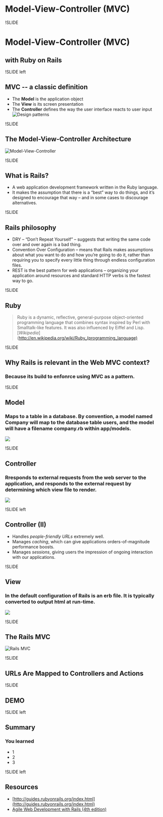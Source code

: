 # Model-View-Controller (MVC)

!SLIDE
# Model-View-Controller (MVC)
## with Ruby on Rails

!SLIDE left
## MVC -- a classic definition
* The **Model** is the application object
* The **View** is its screen presentation
* The **Controller** defines the way the user interface reacts to user input
![Design patterns](images/Design_Pattern_Book_cover.jpg)

!SLIDE
## The Model-View-Controller Architecture
![Model-View-Controller](images/MVC.png)

!SLIDE
## What is Rails?
* A web application development framework written in the Ruby language.
* It makes the assumption that there is a “best” way to do things, and it’s designed to encourage that way – and in some cases to discourage alternatives.

!SLIDE
## Rails philosophy
* DRY – “Don’t Repeat Yourself” – suggests that writing the same code over and over again is a bad thing.
* Convention Over Configuration – means that Rails makes assumptions about what you want to do and how you’re going to do it, rather than requiring you to specify every little thing through endless configuration files.
* REST is the best pattern for web applications – organizing your application around resources and standard HTTP verbs is the fastest way to go.

!SLIDE
## Ruby
>Ruby is a dynamic, reflective, general-purpose object-oriented programming language that combines syntax inspired by Perl with Smalltalk-like features. It was also influenced by Eiffel and Lisp.
[*Wikipedia*](http://en.wikipedia.org/wiki/Ruby_(programming_language)

!SLIDE
## Why Rails is relevant in the Web MVC context?
### Because its build to **enfonrce** using MVC as a pattern.

!SLIDE
## Model
### Maps to a table in a database. By convention, a model named Company will map to the database table users, and the model will have a filename company.rb within app/models.

![](images/rails_model.png)

!SLIDE
## Controller
### Rresponds to external requests from the web server to the application, and responds to the external request by determining which view file to render.
![](images/rails_controller.png)

!SLIDE left
## Controller (II)
* Handles *people-friendly URLs* extremely well.
* Manages *caching*, which can give applications orders-of-magnitude performance boosts.
* Manages *sessions*, giving users the impression of ongoing interaction with our applications.

!SLIDE
## View
### In the default configuration of Rails is an erb file. It is typically converted to output html at run-time.
![](images/rails_view.png)

!SLIDE
## The Rails MVC
![Rails MVC](images/Rails_MVC.png)


!SLIDE
## URLs Are Mapped to Controllers and Actions

!SLIDE
## DEMO

!SLIDE left
## Summary
### You learned
* 1
* 2
* 3

!SLIDE left
## Resources
* [http://guides.rubyonrails.org/index.html](http://guides.rubyonrails.org/index.html)
* [Agile Web Development with Rails (4th edition)](http://pragprog.com/book/rails4/agile-web-development-with-rails)

